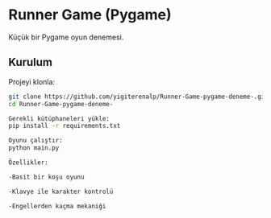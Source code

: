 # Runner Game (Pygame)

Küçük bir Pygame oyun denemesi.

## Kurulum

Projeyi klonla:
```bash
git clone https://github.com/yigiterenalp/Runner-Game-pygame-deneme-.git
cd Runner-Game-pygame-deneme-

Gerekli kütüphaneleri yükle:
pip install -r requirements.txt

Oyunu çalıştır:
python main.py

Özellikler:

-Basit bir koşu oyunu

-Klavye ile karakter kontrolü

-Engellerden kaçma mekaniği